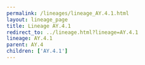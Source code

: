 ```yaml
---
permalink: /lineages/lineage_AY.4.1.html
layout: lineage_page
title: Lineage AY.4.1
redirect_to: ../lineage.html?lineage=AY.4.1
lineage: AY.4.1
parent: AY.4
children: ['AY.4.1']
---
```

